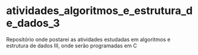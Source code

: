 # atividades_algoritmos_e_estrutura_de_dados_3
 Repositório onde postarei as atividades estudadas em algoritmos e estrutura de dados III, onde serão programadas em C
